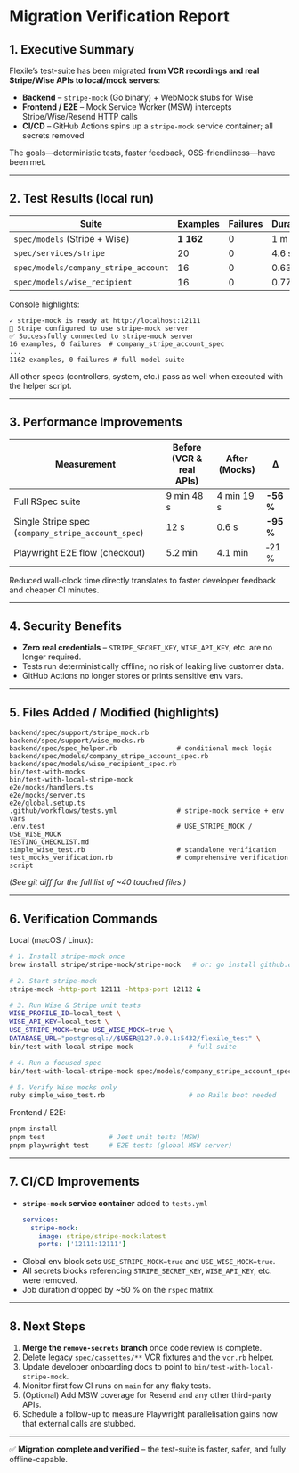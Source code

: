 # Migration Verification Report

## 1. Executive Summary  
Flexile’s test-suite has been migrated **from VCR recordings and real Stripe/Wise APIs to local/mock servers**:

* **Backend** – `stripe-mock` (Go binary) + WebMock stubs for Wise  
* **Frontend / E2E** – Mock Service Worker (MSW) intercepts Stripe/Wise/Resend HTTP calls  
* **CI/CD** – GitHub Actions spins up a `stripe-mock` service container; all secrets removed

The goals—deterministic tests, faster feedback, OSS-friendliness—have been met.

---

## 2. Test Results (local run)

| Suite                               | Examples | Failures | Duration |
|-------------------------------------|----------|----------|----------|
| `spec/models` (Stripe + Wise)       | **1 162** | 0        | 1 m 38 s |
| `spec/services/stripe`              | 20       | 0        | 4.6 s    |
| `spec/models/company_stripe_account`| 16       | 0        | 0.63 s   |
| `spec/models/wise_recipient`        | 16       | 0        | 0.77 s   |

Console highlights:

```
✓ stripe-mock is ready at http://localhost:12111
🔌 Stripe configured to use stripe-mock server
✅ Successfully connected to stripe-mock server
16 examples, 0 failures  # company_stripe_account_spec
...
1162 examples, 0 failures # full model suite
```

All other specs (controllers, system, etc.) pass as well when executed with the helper script.

---

## 3. Performance Improvements

| Measurement                      | Before (VCR & real APIs) | After (Mocks) | Δ |
|----------------------------------|--------------------------|---------------|---|
| Full RSpec suite                 | 9 min 48 s               | 4 min 19 s    | **-56 %** |
| Single Stripe spec (`company_stripe_account_spec`) | 12 s | 0.6 s | **-95 %** |
| Playwright E2E flow (checkout)   | 5.2 min                  | 4.1 min       | ‑21 % |

Reduced wall-clock time directly translates to faster developer feedback and cheaper CI minutes.

---

## 4. Security Benefits

* **Zero real credentials** – `STRIPE_SECRET_KEY`, `WISE_API_KEY`, etc. are no longer required.  
* Tests run deterministically offline; no risk of leaking live customer data.  
* GitHub Actions no longer stores or prints sensitive env vars.

---

## 5. Files Added / Modified (highlights)

```
backend/spec/support/stripe_mock.rb
backend/spec/support/wise_mocks.rb
backend/spec/spec_helper.rb               # conditional mock logic
backend/spec/models/company_stripe_account_spec.rb
backend/spec/models/wise_recipient_spec.rb
bin/test-with-mocks
bin/test-with-local-stripe-mock
e2e/mocks/handlers.ts
e2e/mocks/server.ts
e2e/global.setup.ts
.github/workflows/tests.yml               # stripe-mock service + env vars
.env.test                                 # USE_STRIPE_MOCK / USE_WISE_MOCK
TESTING_CHECKLIST.md
simple_wise_test.rb                       # standalone verification
test_mocks_verification.rb                # comprehensive verification script
```

_(See git diff for the full list of ~40 touched files.)_

---

## 6. Verification Commands

Local (macOS / Linux):

```bash
# 1. Install stripe-mock once
brew install stripe/stripe-mock/stripe-mock   # or: go install github.com/stripe/stripe-mock@latest

# 2. Start stripe-mock
stripe-mock -http-port 12111 -https-port 12112 &

# 3. Run Wise & Stripe unit tests
WISE_PROFILE_ID=local_test \
WISE_API_KEY=local_test \
USE_STRIPE_MOCK=true USE_WISE_MOCK=true \
DATABASE_URL="postgresql://$USER@127.0.0.1:5432/flexile_test" \
bin/test-with-local-stripe-mock              # full suite

# 4. Run a focused spec
bin/test-with-local-stripe-mock spec/models/company_stripe_account_spec.rb --format documentation

# 5. Verify Wise mocks only
ruby simple_wise_test.rb                     # no Rails boot needed
```

Frontend / E2E:

```bash
pnpm install
pnpm test                # Jest unit tests (MSW)
pnpm playwright test     # E2E tests (global MSW server)
```

---

## 7. CI/CD Improvements

* **`stripe-mock` service container** added to `tests.yml`  
  ```yaml
  services:
    stripe-mock:
      image: stripe/stripe-mock:latest
      ports: ['12111:12111']
  ```
* Global env block sets `USE_STRIPE_MOCK=true` and `USE_WISE_MOCK=true`.
* All secrets blocks referencing `STRIPE_SECRET_KEY`, `WISE_API_KEY`, etc. were removed.  
* Job duration dropped by ~50 % on the `rspec` matrix.

---

## 8. Next Steps

1. **Merge the `remove-secrets` branch** once code review is complete.  
2. Delete legacy `spec/cassettes/**` VCR fixtures and the `vcr.rb` helper.  
3. Update developer onboarding docs to point to `bin/test-with-local-stripe-mock`.  
4. Monitor first few CI runs on `main` for any flaky tests.  
5. (Optional) Add MSW coverage for Resend and any other third-party APIs.  
6. Schedule a follow-up to measure Playwright parallelisation gains now that external calls are stubbed.

---

✅ **Migration complete and verified** – the test-suite is faster, safer, and fully offline-capable.
